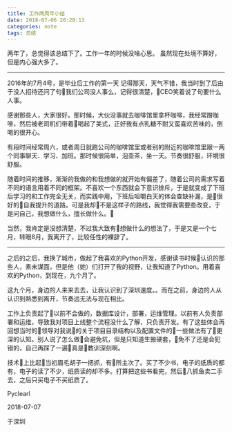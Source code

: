 ```yaml
---
title: 工作两周年小结
date: 2018-07-06 20:20:13
categories: note
tags: 总结
---
```

两年了，总觉得该总结下了。工作一年的时候没啥心思。
虽然现在处境不算好，但是内心强大多了。

---
2016年的7月4号，是毕业后工作的第一天
记得那天，天气不错，我当时到了后由于没人招待还问了句我们公司没人事么，记得很清楚，CEO笑着说了句要什么人事。

感谢那些人，大家很好。那时候，大伙没事就去咖啡馆里拿杯咖啡，我经常蹭咖啡，然后被老司机们带着喝起了美式，正好我有点乳糖不耐又蛮喜欢苦味的，倒喝的很开心。

有段时间经常周六，或者周日就跑公司的咖啡馆里或者别的附近的咖啡馆里跟一两个同事聊天、学习、加班。那时候很简单，泡壶茶，坐一天。节奏很舒服，环境很舒服。


随着时间的推移，渐渐的我做的和我想做的就开始有偏差了，随着公司的需求写着不同的语言用着不同的框架。不喜欢一个东西就会下意识排斥，于是就变成了下班后学习的和工作完全无关，而实践中用，下班后咀嚼白天的体会查缺补漏，是很好的自我提升的道路。可是我却不是这样子的路线，我觉得我需要些改变，于是问自己，我想做什么，擅长做什么。

当然，我肯定是没想清楚，不过我大致有想做什么的想法了，于是又是一个七月，转眼8月，我离开了，比较任性的裸辞了。

---
之后的之后，我换了城市，做起了我喜欢的Python开发，感谢读书时候认识的那些人，素未谋面，但是他（她）们打开了我的视野，让我知道了Python。用着喜欢的Python，到现在，九个月了。

这九个月，身边的人来来去去，让我认识到了深圳速度。。而在之前，身边的人从认识到熟悉到离开，节奏远无法与现在相比。


工作上负责起了以前不会做的，数据库设计，部署，运维管理。以前有人负责部署和运维，导致我对项目上线整个流程没什么了解，只负责开发。有了这些体会再回想当时的领导对我说的关于项目目录结构以及配置文件的一些做法有了更深的认知。别人说了怎么做会避免坑，但是只知道生搬硬套，免不了还是会犯错的，自己再踩了一遍真是教训深刻啊。

技术上比起当初眉毛胡子一把抓，有所主次了。买了不少书，电子的纸质的都有，电子的读了不少，纸质读的却不多。打算把这些书看完，然后八抓鱼卖二手去，之后只买电子不买纸质了。

Pyclearl

2018-07-07

于深圳





